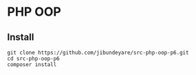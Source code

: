 # PHP OOP

## Install

    git clone https://github.com/jibundeyare/src-php-oop-p6.git
    cd src-php-oop-p6
    composer install

